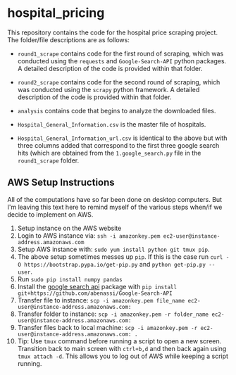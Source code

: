 # hospital_pricing

This repository contains the code for the hospital price scraping project. The folder/file descriptions are as follows:

- `round1_scrape` contains code for the first round of scraping, which was conducted using the `requests` and `Google-Search-API` python packages. A detailed description of the code is provided within that folder.

- `round2_scrape` contains code for the second round of scraping, which was conducted using the `scrapy` python framework. A detailed description of the code is provided within that folder.

- `analysis` contains code that begins to analyze the downloaded files.

- `Hospital_General_Information.csv` is the master file of hospitals.

- `Hospital_General_Information_url.csv` is identical to the above but with three columns added that correspond to the first three google search hits (which are obtained from the `1.google_search.py` file in the `round1_scrape` folder.

## AWS Setup Instructions

All of the computations have so far been done on desktop computers. But I'm leaving this text here to remind myself of the various steps when/if we decide to implement on AWS.

1. Setup instance on the AWS website
2. Login to AWS instance via: `ssh -i amazonkey.pem ec2-user@instance-address.amazonaws.com`
3. Setup AWS instance with: `sudo yum install python git tmux pip`.
4. The above setup sometimes messes up `pip`. If this is the case run `curl -O https://bootstrap.pypa.io/get-pip.py` and `python get-pip.py --user`.
5. Run `sudo pip install numpy pandas`
6. Install the [google search api](https://github.com/abenassi/Google-Search-API) package with `pip install git+https://github.com/abenassi/Google-Search-API`
7. Transfer file to instance: `scp -i amazonkey.pem file_name ec2-user@instance-address.amazonaws.com:`
8. Transfer folder to instance: `scp -i amazonkey.pem -r folder_name ec2-user@instance-address.amazonaws.com:`
9. Transfer files back to local machine: `scp -i amazonkey.pem -r ec2-user@instance-address.amazonaws.com: .`
10. Tip: Use `tmux` command before running a script to open a new screen. Transition back to main screen with `ctrl+b,d` and then back again using `tmux attach -d`. This allows you to log out of AWS while keeping a script running.
